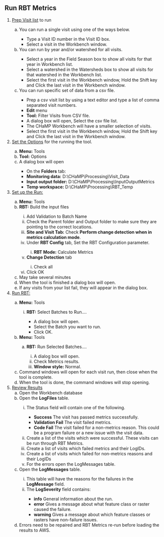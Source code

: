 <h2>Run RBT Metrics</h2>
<ol type = "1">
	<li><u>Prep Visit list</u> to run</li>
		<ol type = "a">
			<li>You can run a single visit using one of the ways below.</li>
				<ul>
					<li>Type a Visit ID number in the Visit ID box.</li>
					<li>Select a visit in the Workbench window.</li>
				</ul>
			<li>You can run by year and/or watershed for all visits.</li>
				<ul>
					<li>Select a year in the Field Season box to show all visits for that year in Workbench list.</li>
					<li>Select a watershed in the Watersheds box to show all visits for that watershed in the Workbench list.</li>
					<li>Select the first visit in the Workbench window, Hold the Shift key and Click the last visit in the Workbench window.</li>
				</ul>
			<li>You can run specific set of data from a csv file.</li>
				<ul>
					<li>Prep a csv visit list by using a text editor and type a list of comma separated visit numbers.</li>
					<li><strong>Edit</strong> menu</li>
					<li><strong>Tool:</strong> Filter Visits from CSV file.</li>
					<li>A dialog box will open, Select the csv file list.</li>
					<li>The CHaMP Workbench will have a smaller selection of visits.</li>
					<li>Select the first visit in the Workbench window, Hold the Shift key and Click the last visit in the Workbench window.</li>
				</ul>
		</ol>
	<li><u>Set the Options</u> for the running the tool.</li>
		<ol type = "a">
			<li><strong>Menu:</strong> Tools</li>
			<li><strong>Tool:</strong> Options</li>
			<li>A dialog box will open</li>
				<ul>
					<li>On the <strong>Folders</strong> tab:</li>
					<li><strong>Monitoring data:</strong> D:\CHaMP\Processing\Visit_Data</li>
					<li><strong>Input output folder:</strong> D:\CHaMP\Processing\InputOutputMetrics</li>
					<li><strong>Temp workspace:</strong> D:\CHaMP\Processing\RBT_Temp</li>
				</ul>
		</ol>
	<li><u>Set up the Run:</u></li>
		<ol type = "a">
			<li><strong>Menu:</strong> Tools</li>
			<li><strong>RBT:</strong> Build the input files</li>
				<ol type = "i">
					<li>Add Validation to Batch Name</li>
					<li>Check the Parent folder and Output folder to make sure they are pointing to the correct locations.</li>
					<li><strong>Site and Visit Tab:</strong> Check <strong>Perform change detection when in metrics calculation mode</strong>.</li>
					<li>Under <strong>RBT Config</strong> tab, Set the RBT Configuration parameter.</li>
						<ol type = "i">
							<li><strong>RBT Mode:</strong> Calculate Metrics</li>
						</ol>
					<li><strong>Change Detection</strong> tab</li>
						<ol type = "i">
							<li>Check all</li>
						</ol>
					<li>Click OK</li>
				</ol>
			<li>May take several minutes</li>
			<li>When the tool is finished a dialog box will open.</li>
			<li>If any visits from your list fail, they will appear in the dialog box.</li>
		</ol>
	<li><u>Run RBT:</u></li> 
		<ol type = "a">
			<li><strong>Menu:</strong> Tools</li>
				<ol type = "i">
					<li><strong>RBT:</strong> Select Batches to Run....</li>
						<ul>
							<li>A dialog box will open.</li>
							<li>Select the Batch you want to run.</li>
							<li>Click OK.</li>
						</ul>
				</ol>
			<li><strong>Menu:</strong> Tools</li>
				<ol type = "a">
					<li><strong>RBT:</strong> Run Selected Batches....</li>
						<ol type = "i">
							<li>A dialog box will open.</li>
							<li>Check Metrics results.</li>
							<li><strong>Window style:</strong> Normal.</li>
						</ol>
				</ol>
			<li>Command windows will open for each visit run, then close when the tool is complete.</li>
			<li>When the tool is done, the command windows will stop opening.</li>
		</ol>
	<li><u>Review Results</u>
		<ol type = "a">
			<li>Open the Workbench database</li>
			<li>Open the <strong>LogFiles</strong> table.</li>
				<ol type = "i">
					<li>The Status field will contain one of the following.</li>
						<ul>
							<li><strong>Success</strong> The visit has passed metrics successfully.</li>
							<li><strong>Validation Fail</strong> The visit failed metrics.</li>
							<li><strong>Code Fail</strong> The visit failed for a non-metrics reason. This could be a program failure or a new issue with the visit data.</li>
						</ul>
					<li>Create a list of the visits which were successful. These visits can be run through RBT Metrics.</li>
					<li>Create a list of visits which failed metrics and their LogIDs.</li>
					<li>Create a list of visits which failed for non-metrics reasons and their LogIDs</li>
					<li>For the errors open the LogMessages table.</li>		
				</ol>	
			<li>Open the <strong>LogMessages</strong> table.</li>
				<ol type = "i">
					<li>This table will have the reasons for the failures in the <strong>LogMessage</strong> field.</li>
					<li>The <strong>LogSeverity</strong> field contains:</li>
						<ul>
							<li><strong>info</strong> General information about the run.</li>
							<li><strong>error</strong> Gives a message about what feature class or raster caused the failure.</li>
							<li><strong>warning</strong> Gives a message about which feature classes or rasters have non-failure issues.</li>
						</ul>
				</ol>
			<li>Errors need to be repaired and RBT Metrics re-run before loading the results to AWS.</li>
		</ol>
</ol>